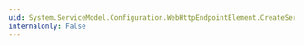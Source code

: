```yaml
---
uid: System.ServiceModel.Configuration.WebHttpEndpointElement.CreateServiceEndpoint(System.ServiceModel.Description.ContractDescription)
internalonly: False
---
```

